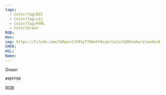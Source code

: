 ```yaml
---
tags:
  - Color/Tag/NTC
  - Color/Tag/x11
  - Color/Tag/HTML
  - Color/Green
RGB: 
Hex: 
img: https://filedn.com/l0hpzxl1f01yT7GHxtF8cyk/Color%20Snake/standard_csv_to_svg/00FF00.svg
CMYK: 
HSL: 
Name:
---
```

Green
```palette
#00FF00
```
RGB
